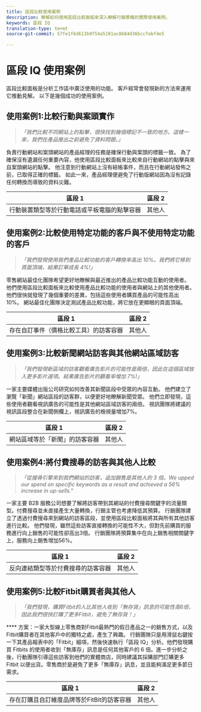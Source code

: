 ```yaml
---
title: 區段比較使用案例
description: 瞭解如何使用區段比較面板來深入瞭解行銷策略的實際使用案例。
keywords: 區段 IQ
translation-type: tm+mt
source-git-commit: 57fe1f6d613b9f54a5191ac8684d36bccfebf4e5

---
```



# 區段 IQ 使用案例

區段比較面板是分析工作區中廣泛使用的功能。 客戶經常會發現新的方法來運用它推動見解。 以下是幾個成功的使用案例。

## 使用案例1:比較行動與案頭實作

> *「我們比較不同網站上的點擊，很快找到幾個標記不一致的地方。這樣一來，我們在產品推出之前避免了資料問題。」*

負責行動網站和案頭網站的產品經理的任務是確保行動與案頭的標籤一致。 為了確保沒有遺漏任何重要內容，他使用區段比較面板來比較來自行動網站的點擊與來自案頭網站的點擊。 他注意到行動網站上沒有結帳事件，而且在行動網站發佈之前，已取得正確的標籤。 如此一來，產品經理便避免了行動版網站因為沒有記錄任何轉換而導致的資料災難。

| 區段 1 | 區段 2 |
|--- |--- |
| 行動裝置類型等於行動電話或平板電腦的點擊容器 | 其他人 |

## 使用案例2:比較使用特定功能的客戶與不使用特定功能的客戶

> *「我們發現使用我們產品比較功能的客戶轉換率高出 10%。我們將它移到頁面頂端，結果訂單成長 4%!」*

零售網站最佳化團隊希望更好地瞭解與最近推出的產品比較功能互動的使用者。 他們使用區段比較面板來比較使用產品比較功能的使用者與網站上的其他使用者。 他們很快就發現了幾個重要的差異，包括這些使用者購買產品的可能性高出10%。 網站最佳化團隊決定測試產品比較功能，將它放在更顯眼的頁面頂端。

| 區段 1 | 區段 2 |
|--- |--- |
| 存在自訂事件（價格比較工具）的訪客容器 | 其他人 |

## 使用案例3:比較新聞網站訪客與其他網站區域訪客

> *「我們發現新區域的訪客觀看廣告影片的可能性是兩倍，因此在這個區域放入更多影片選項。結果廣告影片的觀看率增加 7%!」*

一家主要媒體出版公司研究如何改善其新聞區段中受眾的內容互動。 他們建立了瀏覽「新聞」網站區段的訪客群，以便更好地瞭解新聞受眾。 他們立即發現，這些使用者觀看視訊廣告的可能性是其他網站區域訪客的兩倍。 視訊團隊將建議的視訊區段整合在新聞側欄上，視訊廣告的檢視量增加7%。

| 區段 1 | 區段 2 |
|--- |--- |
| 網站區域等於「新聞」的訪客容器 | 其他人 |

## 使用案例4:將付費搜尋的訪客與其他人比較

> *「從搜尋引擎來到我們網站的訪客，追加銷售是其他人的 3 倍。We upped our spend on specific keywords as a result and achieved a 56% increase in up-sells."*

一家主要 B2B 服務公司想要了解將訪客帶到其網站的付費搜尋關鍵字的流量類型。付費搜尋並未直接產生大量轉換，行銷主管也考慮降低其預算。 行銷團隊建立了透過付費搜尋來到網站的訪客區段，並使用區段比較面板將其與所有其他訪客進行比較。 他們發現，雖然這些訪客直接轉換的可能性不大，但對先前購買的服務進行向上銷售的可能性卻高出3倍。 行銷團隊將預算集中在向上銷售相關關鍵字上，服務向上銷售增加56%。

| 區段 1 | 區段 2 |
|--- |--- |
| 反向連結類型等於付費搜尋的訪客容器 | 其他人 |

## 使用案例5:比較Fitbit購買者與其他人

> *「我們發現，購買Fitbit的人比其他人收到「無存貨」訊息的可能性高6倍，因此我們很快訂購了更多Fitbit，避免了無存貨！」*

**** 方案：一家大型線上零售商對Fitbit最熱門的假日產品之一的銷售方式，以及Fitbit購買者在其他客戶中的獨特之處，產生了興趣。 行銷團隊只是用滑鼠右鍵按一下其產品報表中的「Fitbit」細項，然後快速執行「區段 IQ」分析。他們發現購買 Fitbits 的使用者收到「無庫存」訊息是任何其他客戶的 6 倍。進一步分析之後，行動團隊引導這些訪客到他們的實體商店，同時建議其採購部門訂購更多 Fitbit 以便出貨。零售商於是避免了更多「無庫存」訊息，並且能夠滿足更多節日需求。

| 區段 1 | 區段 2 |
|--- |--- |
| 存在訂購且自訂維度品牌等於FitBit的訪客容器 | 其他人 |
